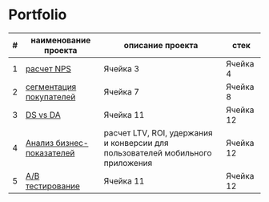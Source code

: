 # Portfolio
| # | наименование проекта | описание проекта | стек |
|-------------|-------------|-------------|-------------|
| 1    | [расчет NPS](./Project1)  | Ячейка 3    | Ячейка 4    |
| 2    | [сегментация покупателей](./Project2)  | Ячейка 7    | Ячейка 8    |
| 3    | [DS vs DA](./Project3)  | Ячейка 11   | Ячейка 12   |
| 4    | [Анализ бизнес-показателей](./Project4)  | расчет LTV, ROI, удержания и конверсии для пользователей мобильного приложения   | Ячейка 12   |
| 5    | [A/B тестирование](./Project5)    | Ячейка 11   | Ячейка 12   |
